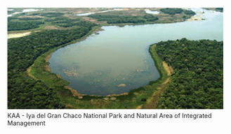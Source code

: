 ![image](./Figure1.png)
KAA - Iya del Gran Chaco National Park and Natural Area of Integrated Management 